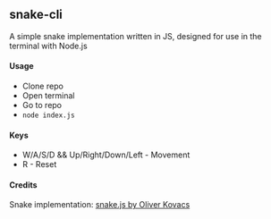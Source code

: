 ## snake-cli

A simple snake implementation written in JS, designed for use in the terminal with Node.js

#### Usage

- Clone repo
- Open terminal
- Go to repo
- `node index.js`

#### Keys

- W/A/S/D && Up/Right/Down/Left - Movement
- R - Reset

#### Credits

Snake implementation: [snake.js by Oliver Kovacs](https://github.com/OliverKovacs/snake-js)